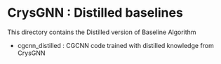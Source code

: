 # CrysGNN : Distilled baselines

This directory contains the Distilled version of Baseline Algorithm

- cgcnn_distilled : CGCNN code trained with distilled knowledge from CrysGNN

